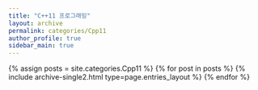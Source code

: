```yaml
---
title: "C++11 프로그래밍"
layout: archive
permalink: categories/Cpp11
author_profile: true
sidebar_main: true
---
```



{% assign posts = site.categories.Cpp11 %}
{% for post in posts %} {% include archive-single2.html type=page.entries_layout %} {% endfor %}
